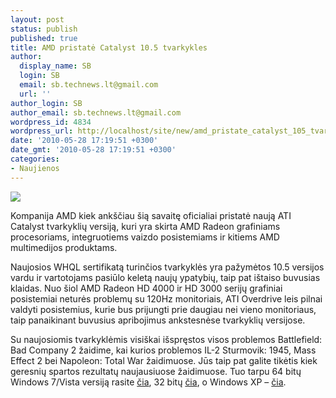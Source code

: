 ```yaml
---
layout: post
status: publish
published: true
title: AMD pristatė Catalyst 10.5 tvarkykles
author:
  display_name: SB
  login: SB
  email: sb.technews.lt@gmail.com
  url: ''
author_login: SB
author_email: sb.technews.lt@gmail.com
wordpress_id: 4834
wordpress_url: http://localhost/site/new/amd_pristate_catalyst_105_tvarkykles/
date: '2010-05-28 17:19:51 +0300'
date_gmt: '2010-05-28 17:19:51 +0300'
categories:
- Naujienos
---
```

<div class="imgright"><img src="http://t3.gstatic.com/images?q=tbn:UCGfsOdyZFNNsM:http://zoz0.files.wordpress.com/2009/04/ati-radeon-logo-oct08.jpg"  /></div>
<p>Kompanija AMD kiek ankščiau šią savaitę oficialiai pristatė naują ATI Catalyst tvarkyklių versiją, kuri yra skirta AMD Radeon grafiniams procesoriams, integruotiems vaizdo posistemiams ir kitiems AMD multimedijos produktams.</p>
<p>Naujosios WHQL sertifikatą turinčios tvarkyklės yra pažymėtos 10.5 versijos vardu ir vartotojams pasiūlo keletą naujų ypatybių, taip pat ištaiso buvusias klaidas. Nuo šiol AMD Radeon HD 4000 ir HD 3000 serijų grafiniai posistemiai neturės problemų su 120Hz monitoriais, ATI Overdrive leis pilnai valdyti posistemius, kurie bus prijungti prie daugiau nei vieno monitoriaus, taip panaikinant buvusius apribojimus ankstesnėse tvarkyklių versijose.</p>
<p>Su naujosiomis tvarkyklėmis visiškai išspręstos visos problemos Battlefield: Bad Company 2 žaidime, kai kurios problemos IL-2 Sturmovik: 1945, Mass Effect 2 bei Napoleon: Total War žaidimuose. Jūs taip pat galite tikėtis kiek geresnių spartos rezultatų naujausiuose žaidimuose. Tuo tarpu 64 bitų Windows 7/Vista versiją rasite <a class="ns" href="https://a248.e.akamai.net/f/674/9206/0/www2.ati.com/drivers/10-5_vista64_win7_64_dd_ccc_enu.exe">čia</a>, 32 bitų <a class="ns" href="https://a248.e.akamai.net/f/674/9206/0/www2.ati.com/drivers/10-5_vista32_win7_32_dd_ccc_enu.exe">čia</a>, o Windows XP – <a class="ns" href="https://a248.e.akamai.net/f/674/9206/0/www2.ati.com/drivers/10-5_xp32_dd_ccc_enu.exe">čia</a>.<br /></p>
